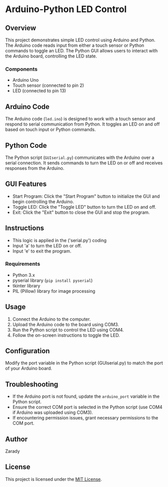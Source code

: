 # Arduino-Python LED Control

## Overview
This project demonstrates simple LED control using Arduino and Python. The Arduino code reads input from either a touch sensor or Python commands to toggle an LED. The Python GUI allows users to interact with the Arduino board, controlling the LED state.

### Components
- Arduino Uno
- Touch sensor (connected to pin 2)
- LED (connected to pin 13)

## Arduino Code
The Arduino code (`led.ino`) is designed to work with a touch sensor and respond to serial communication from Python. It toggles an LED on and off based on touch input or Python commands.

## Python Code
The Python script (`GUIserial.py`) communicates with the Arduino over a serial connection. It sends commands to turn the LED on or off and receives responses from the Arduino.

## GUI Features
- Start Program: Click the "Start Program" button to initialize the GUI and begin controlling     the Arduino.
- Toggle LED: Click the "Toggle LED" button to turn the LED on and off.
- Exit: Click the "Exit" button to close the GUI and stop the program.

## Instructions
- This logic is applied in the ('serial.py') coding
- Input 'a' to turn the LED on or off.
- Input 'e' to exit the program.

### Requirements
- Python 3.x
- pyserial library (`pip install pyserial`)
- tkinter library
- PIL (Pillow) library for image processing

## Usage
1. Connect the Arduino to the computer.
2. Upload the Arduino code to the board using COM3.
3. Run the Python script to control the LED using COM4.
4. Follow the on-screen instructions to toggle the LED.

## Configuration
Modify the port variable in the Python script (GUIserial.py) to match the port of your Arduino board.


## Troubleshooting
- If the Arduino port is not found, update the `arduino_port` variable in the Python script.
- Ensure the correct COM port is selected in the Python script (use COM4 if Arduino was uploaded using COM3).
- If encountering permission issues, grant necessary permissions to the COM port.

## Author
Zarady

## License
This project is licensed under the [MIT License](LICENSE).
